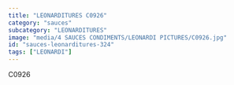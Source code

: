 ```yaml
---
title: "LEONARDITURES C0926"
category: "sauces"
subcategory: "LEONARDITURES"
image: "media/4 SAUCES CONDIMENTS/LEONARDI PICTURES/C0926.jpg"
id: "sauces-leonarditures-324"
tags: ["LEONARDI"]
---
```


C0926
